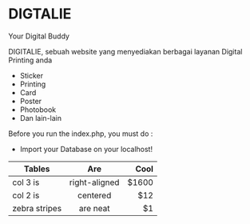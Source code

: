 # DIGTALIE
Your Digital Buddy


DIGITALIE, sebuah website yang menyediakan berbagai layanan Digital Printing anda

- Sticker
- Printing
- Card
- Poster
- Photobook
- Dan lain-lain


Before you run the index.php, you must do :
- Import your Database on your localhost!



| Tables        | Are           | Cool  |
| ------------- |:-------------:| -----:|
| col 3 is      | right-aligned | $1600 |
| col 2 is      | centered      |   $12 |
| zebra stripes | are neat      |    $1 |
  

